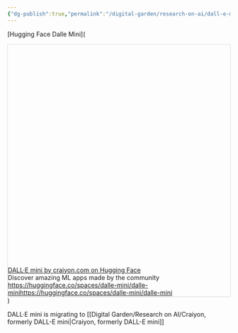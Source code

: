 ```yaml
---
{"dg-publish":true,"permalink":"/digital-garden/research-on-ai/dall-e-mini-by-craiyon-com-on-hugging-face/"}
---
```


[Hugging Face Dalle Mini](

<div
  style="
    border: 1px solid rgb(222, 222, 222);
    box-shadow: rgba(0, 0, 0, 0.06) 0px 1px 3px;
  "
>
  <div class="w __if _lc _sm _od _alsd _alcd _lh14 _xm _xi _ts _dm">
    <div class="wf">
      <div class="wc">
        <div class="e" style="padding-bottom: 100%">
          <div class="em">
            <a
              href="https://huggingface.co/spaces/dalle-mini/dalle-mini"
              target="_blank"
              rel="noopener"
              data-do-not-bind-click
              class="c"
              style="
                background-image: url('https://thumbnails.huggingface.co/social-thumbnails/spaces/dalle-mini/dalle-mini.png');
              "
            ></a>
          </div>
        </div>
      </div>
      <div class="wt">
        <div class="t _f0 _ffsa _fsn _fwn">
          <div class="th _f1p _fsn _fwb">
            <a href="https://huggingface.co/spaces/dalle-mini/dalle-mini" target="_blank" rel="noopener" class="thl"
              >DALL·E mini by craiyon.com on Hugging Face</a
            >
          </div>
          <div class="td">Discover amazing ML apps made by the community</div>
          <div class="tf _f1m">
            <div class="tc">
              <a href="https://huggingface.co/spaces/dalle-mini/dalle-mini" target="_blank" rel="noopener" class="tw _f1m"
                ><span class="twt">https://huggingface.co/spaces/dalle-mini/dalle-mini</span
                ><span class="twd">https://huggingface.co/spaces/dalle-mini/dalle-mini</span></a
              >
            </div>
          </div>
        </div>
      </div>
    </div>
  </div>
</div>
)

DALL·E mini is migrating to [[Digital Garden/Research on AI/Craiyon, formerly DALL-E mini|Craiyon, formerly DALL-E mini]]
